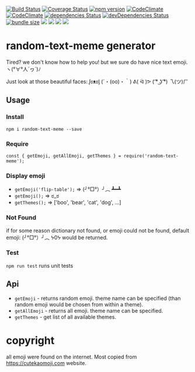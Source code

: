 [![Build Status](https://travis-ci.org/xcomanche/random-text-meme.svg?branch=master)](https://travis-ci.org/xcomanche/random-text-meme)
[![Coverage Status](https://coveralls.io/repos/github/xcomanche/random-text-meme/badge.svg?branch=master)](https://coveralls.io/github/xcomanche/random-text-meme?branch=master)
[![npm version](http://img.shields.io/npm/v/random-text-meme.svg?style=flat)](https://www.npmjs.com/package/random-text-meme "View this project on npm")
[![CodeClimate](https://img.shields.io/codeclimate/coverage-letter/github/xcomanche/random-text-meme.svg)](https://codeclimate.com/github/xcomanche/random-text-meme
"CodeClimate")
[![CodeClimate](https://img.shields.io/codeclimate/maintainability-percentage/github/xcomanche/random-text-meme.svg)](https://codeclimate.com/github/xcomanche/random-text-meme)
[![dependencies Status](https://david-dm.org/xcomanche/random-text-meme/status.svg)](https://david-dm.org/xcomanche/random-text-meme)
[![devDependencies Status](https://david-dm.org/xcomanche/random-text-meme/dev-status.svg)](https://david-dm.org/xcomanche/random-text-meme?type=dev)
[![bundle size](https://img.shields.io/bundlephobia/min/random-text-meme.svg)](https://bundlephobia.com/result?p=random-text-meme)
![](https://img.shields.io/npm/dt/random-text-meme.svg)
![](https://img.shields.io/github/issues/xcomanche/random-text-meme.svg)
![](https://img.shields.io/npm/l/random-text-meme.svg)
![](https://img.shields.io/github/last-commit/xcomanche/random-text-meme.svg)



# random-text-meme generator
Tired? we don't know how to help you! but we sure do have nice text emoji.
ヽ(°∀°人´ヮ´)ﾉ

Just look at those beautiful faces: ᶘಠᴥಠᶅ (´・(oo)・｀) ᕕ( ᐛ )ᕗ ( ͡° ͜ʖ ͡°) 乁(ツ)ㄏ
## Usage
### Install
``npm i random-text-meme --save``
### Require
``const { getEmoji, getAllEmoji, getThemes } = require('random-text-meme');``
### Display emoji
* ``getEmoji('flip-table');`` => (╯°□°）╯︵ ┻━┻
* ``getEmoji();`` => ಠ_ಠ
* ``getThemes();`` => ['boo', 'bear', 'cat', 'dog', ...]
### Not Found
if for some reason dictionary not found, or emoji could not be found, default emoji: (╯°□°）╯︵ ᔭ0ᔭ would be returned.
### Test
``npm run test`` runs unit tests

## Api
* ``getEmoji`` - returns random emoji. theme name can be specified (than random emoji would be chosen from within a theme).
* ``getAllEmoji`` - returns all emoji.  theme name can be specified.
* ``getThemes`` - get list of all available themes.

# copyright
all emoji were found on the internet. Most copied from https://cutekaomoji.com website.
